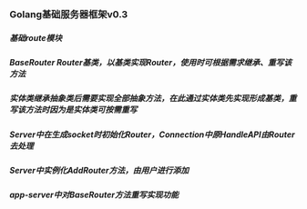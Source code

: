 ### Golang基础服务器框架v0.3
##### 基础route模块
##### BaseRouter Router基类，以基类实现Router，使用时可根据需求继承、重写该方法
##### 实体类继承抽象类后需要实现全部抽象方法，在此通过实体类先实现形成基类，重写该方法时因为是实体类可按需重写
##### Server中在生成socket时初始化Router，Connection中原HandleAPI由Router去处理
##### Server中实例化AddRouter方法，由用户进行添加
##### app-server中对BaseRouter方法重写实现功能
